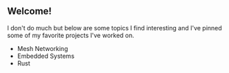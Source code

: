 ## Welcome! 


I don't do much but below are some topics I find interesting and I've pinned some of my favorite projects I've worked on.

 - Mesh Networking
 - Embedded Systems
 - Rust
 
